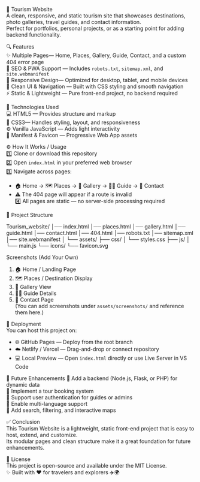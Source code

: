 🌄 Tourism Website  
A clean, responsive, and static tourism site that showcases destinations, photo galleries, travel guides, and contact information.  
Perfect for portfolios, personal projects, or as a starting point for adding backend functionality. 
 
🔍 Features  
✨ Multiple Pages— Home, Places, Gallery, Guide, Contact, and a custom 404 error page  
📑 SEO & PWA Support — Includes `robots.txt`, `sitemap.xml`, and `site.webmanifest`  
📱 Responsive Design— Optimized for desktop, tablet, and mobile devices  
🎨 Clean UI & Navigation — Built with CSS styling and smooth navigation  
⚡ Static & Lightweight — Pure front-end project, no backend required  

🧰 Technologies Used  
💻 HTML5 — Provides structure and markup  
🎨 CSS3— Handles styling, layout, and responsiveness  
⚙️ Vanilla JavaScript — Adds light interactivity  
📌 Manifest & Favicon — Progressive Web App assets  

⚙️ How It Works / Usage  
1️⃣ Clone or download this repository  
2️⃣ Open `index.html` in your preferred web browser  
3️⃣ Navigate across pages:  
   - 🏠 Home → 🗺️ Places → 📸 Gallery → 👨‍💼 Guide → 📩 Contact  
   - ⚠️ The 404 page will appear if a route is invalid  
4️⃣ All pages are static — no server-side processing required  

📂 Project Structure  

Tourism_website/
│── index.html
│── places.html
│── gallery.html
│── guide.html
│── contact.html
│── 404.html
│── robots.txt
│── sitemap.xml
│── site.webmanifest
│
└── assets/
├── css/
│ └── styles.css
├── js/
│ └── main.js
└── icons/
└── favicon.svg

 Screenshots (Add Your Own)  
1. 🏠 Home / Landing Page  
2. 🗺️ Places / Destination Display  
3. 📸 Gallery View  
4. 👨‍💼 Guide Details  
5. 📩 Contact Page  
(You can add screenshots under `assets/screenshots/` and reference them here.)

🚀 Deployment  
You can host this project on:  
- 🌐 GitHub Pages — Deploy from the root branch  
- ☁️ Netlify / Vercel — Drag-and-drop or connect repository  
- 💻 Local Preview — Open `index.html` directly or use Live Server in VS Code  

🎯 Future Enhancements 
🔹 Add a backend (Node.js, Flask, or PHP) for dynamic data  
🔹 Implement a tour booking system  
🔹 Support user authentication for guides or admins  
🔹 Enable multi-language support  
🔹 Add search, filtering, and interactive maps  

✅ Conclusion  
This Tourism Website is a lightweight, static front-end project that is easy to host, extend, and customize.  
Its modular pages and clean structure make it a great foundation for future enhancements.  

📜 License  
This project is open-source and available under the MIT License.  
✨ Built with ❤️ for travelers and explorers ✈️🌍  
